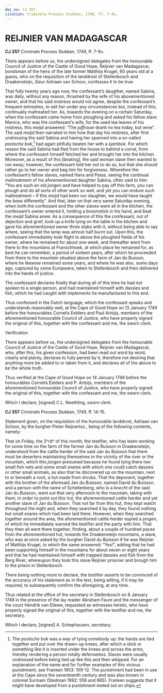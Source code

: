 ```yaml
---
doc_no: CJ 357
citation: Criminele Process Stukken, 1749, ff. 7-9v.
---
```


# REIJNIER VAN MADAGASCAR

**CJ 357** Criminele Process Stukken, 1749, ff. 7-9v.

There appears before us, the undersigned delegates from the honourable Council of Justice of the Castle of Good Hope, Reijnier van Madagascar, bondsman of the heirs of the late farmer Matthijs Krugel, 60 years old at a guess, who on the requisition of the landdrost of Stellenbosch and Draakensteijn, *Sieur* Adriaan van Schoor, confesses it to be true:

That fully twenty years ago now, the confessant’s daugther, named Sabina, was daily, without any reason, thrashed by the wife of his abovementioned owner, and that his said mistress would not agree, despite the confessant’s frequent entreaties, to sell her under any circumstances but, instead of this, continually maltreated her. As, towards the evening on a certain Saturday, when the confessant came home from ploughing and asked his fellow slave Manica, who was the confessant’s wife, for the used tea leaves of his mistress, this *meijd* answered: “The *juffrouw* drank no tea today, but wine”. The said *meijd* then narrated to him how that day his mistress, after first undressing the said Sabina and having her spanned into a so-called *poolsche bok*,[^1] had again pitifully beaten her with a *sjambok*. For which reason the said Sabina had fled from the house to behind a corral, from where the confessant himself fetched her and brought her into the kitchen. Moreover, as a result of this \[beating\], the said woman slave then wanted to run away; however, the confessant told her not to do so, but that she should rather go to her owner and beg him for forgiveness. Wherefore the confessant’s fellow slaves, named Hans and Patas, seeing the continual maltreatment of his aforementioned daughter Sabina, often said to him: “You are such an old *jongen* and have helped to pay off this farm, you can plough and do all sorts of other work so well, and yet you can endure such maltreatment – if this *meijd* had been our daughter, we would have taught the *baas* differently”. And that, later on that very same Saturday evening, when both the confessant and the other slaves were all in the kitchen, the confessant’s owner entered it, holding a broomstick in his hand, and beat the *meijd* Sabina anew. As a consequence of this the confessant, out of dejection and grief, took up a knife lying on the table in the kitchen and gave his aforementioned owner three stabs with it, without being able to say where, seeing that the lamp was almost half burnt out. Upon this, the confessant immediately took flight to above the ploughed fields of his owner, where he remained for about one week, and thereafter went from there to the mountains at Franschhoek, at which place he remained for, as best he can remember, a period of sixteen years, after which he proceeded from there to the mountain situated above the farm of Jan du Busson, where he likewise remained some years, and where he was also, some days ago, captured by some Europeans, taken to Stellenbosch and then delivered into the hands of justice.

The confessant declares finally that during all of this time he had not spoken to a single person, and had maintained himself with dassies and fish, which he had caught with implements he manufactured to this end.

Thus confessed in the Dutch language, which the confessant speaks and understands reasonably well, at the Cape of Good Hope on 13 January 1749 before the honourables Cornelis Eelders and Paul Artoijs, members of the aforementioned honourable Council of Justice, who have properly signed the original of this, together with the confessant and me, the sworn clerk.

Verification

There appears before us, the undersigned delegates from the honourable Council of Justice of the Castle of Good Hope, Reijnier van Madagascar, who, after this, his given confession, had been read out word by word, clearly and plainly, declares to fully persist by it, therefore not desiring that anything more be added to or taken from it, and declares all of the above to be the whole truth.

Thus verified at the Cape of Good Hope on 14 January 1749 before the honourables Cornelis Eelders and P. Artoijs, members of the aforementioned honourable Council of Justice, who have properly signed the original of this, together with the confessant and me, the sworn clerk.

Which I declare, \[signed\] C.L. Neethling, sworn clerk.

**CJ 357** Criminele Process Stukken, 1749, ff. 14-15.

Statement given, on the requisition of the honourable landdrost, Adriaan van Schoor, by the burgher Pieter Reijnertsz., being of the following contents, namely:

That on Friday, the 3^rd^ of this month, the testifier, who has been working for some time on the farm of the farmer Jan du Buisson in Draakensteijn, understood from the cattle herder of the said Jan du Buisson that there must be deserters maintaining themselves in the vicinity of the river or the mountain, which this *jongen* presumed because he found lying there two small fish nets and some small snares with which one could catch dassies or other small animals, as also that he discovered up on the mountain, next to or beneath a rock, a hut made from shrubs. That the deponent, together with the brother of the aforesaid Jan du Buisson, named David du Buisson, and a person with the name of Schellenberg, who is a *knecht* of the said Jan du Buisson, went out that very afternoon to the mountain, taking with them, in order to point out this hut, the aforementioned cattle herder and yet another slave of Jan du Buisson. That not far from this hut, they kept watch throughout the night and, when they searched it by day, they found nothing but small snares which had been laid there. However, when they searched together around the area, the aforementioned cattle herder espied a *jongen*, of which he immediately warned the testifier and the party with him. That they then all went there together, finding, about a couple of hundred paces from the aforementioned hut, towards the Draakensteijn mountains, a slave, who was at once asked by the burgher David du Buisson if he was Reijnier of Matthijs Krugel, to which the same answered: “Yes!”, adding that he had been supporting himself in the mountains for about seven or eight years and that he had maintained himself with trapped dassies and fish from the Berg River, whereupon they took this slave Reijnier prisoner and brough him to the prison in Stellenbosch.

There being nothing more to declare, the testifier asserts to be convinced of the accuracy of his statement as in the text, being willing, if it may be required, to subsequently confirm the aforegoing, at any time.

Thus related at the office of the secretary in Stellenbosch on 8 January 1749 in the presence of the lay reader Abraham Faure and the messenger of the court Hendrik van Ellewe, requested as witnesses hereto, who have properly signed the original of this, together with the testifier and me, the secretary.

Which I declare, \[signed\] A. Schephausen, secretary.

[^1]: The *poolsche bok* was a way of tying somebody up: the hands are tied together and put over the drawn-up knees, after which a stick or something like it is inserted under the knees and across the arms, thereby rendering a person totally defenseless. Slaves were usually undressed before being tied up like this and then whipped. For an explanation of the name and for further examples of this vicious punishment, see Franken 1953: 109-12. The punishment had been in use at the Cape since the seventeenth century and was also known in colonial Surinam (Stedman 1992: 556 and 665). Franken suggests that it might have developed from a punishment meted out on ships.